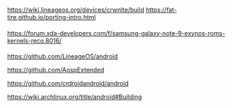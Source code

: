 ###

####
https://wiki.lineageos.org/devices/crwnlte/build
https://fat-tire.github.io/porting-intro.html


####
https://forum.xda-developers.com/f/samsung-galaxy-note-9-exynos-roms-kernels-reco.8016/

####
https://github.com/LineageOS/android

https://github.com/AospExtended

https://github.com/crdroidandroid/android

https://wiki.archlinux.org/title/android#Building
